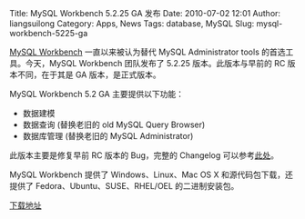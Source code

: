 Title: MySQL Workbench 5.2.25 GA 发布
Date: 2010-07-02 12:01
Author: liangsuilong
Category: Apps, News
Tags: database, MySQL
Slug: mysql-workbench-5225-ga

[MySQL Workbench](http://wb.mysql.com) 一直以来被认为替代 MySQL
Administrator tools 的首选工具。今天，MySQL Workbench 团队发布了 5.2.25
版本。此版本与早前的 RC 版本不同，在于其是 GA 版本，是正式版本。  

MySQL Workbench 5.2 GA 主要提供以下功能：

-   数据建模
-   数据查询 (替换老旧的 old MySQL Query Browser)
-   数据库管理 (替换老旧的 MySQL Administrator)

此版本主要是修复早前 RC 版本的 Bug，完整的 Changelog
可以参考[此处](http://dev.mysql.com/doc/workbench/en/wb-news-5-2-25.html)。

MySQL Workbench 提供了 Windows、Linux、Mac OS X 和源代码包下载，还提供了
Fedora、Ubuntu、SUSE、RHEL/OEL 的二进制安装包。

[下载地址](http://dev.mysql.com/downloads/workbench/5.2.html)
